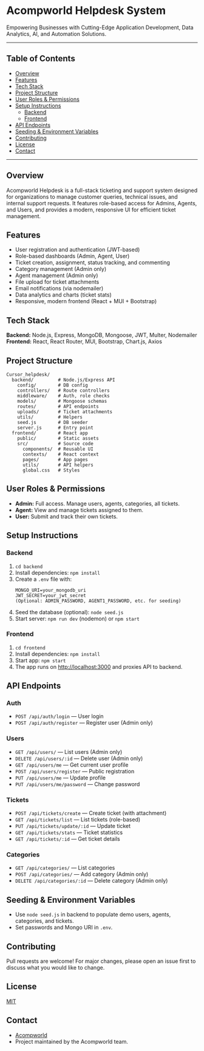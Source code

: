 # Acompworld Helpdesk System

Empowering Businesses with Cutting-Edge Application Development, Data Analytics, AI, and Automation Solutions.

---

## Table of Contents
- [Overview](#overview)
- [Features](#features)
- [Tech Stack](#tech-stack)
- [Project Structure](#project-structure)
- [User Roles & Permissions](#user-roles--permissions)
- [Setup Instructions](#setup-instructions)
  - [Backend](#backend)
  - [Frontend](#frontend)
- [API Endpoints](#api-endpoints)
- [Seeding & Environment Variables](#seeding--environment-variables)
- [Contributing](#contributing)
- [License](#license)
- [Contact](#contact)

---

## Overview
Acompworld Helpdesk is a full-stack ticketing and support system designed for organizations to manage customer queries, technical issues, and internal support requests. It features role-based access for Admins, Agents, and Users, and provides a modern, responsive UI for efficient ticket management.

## Features
- User registration and authentication (JWT-based)
- Role-based dashboards (Admin, Agent, User)
- Ticket creation, assignment, status tracking, and commenting
- Category management (Admin only)
- Agent management (Admin only)
- File upload for ticket attachments
- Email notifications (via nodemailer)
- Data analytics and charts (ticket stats)
- Responsive, modern frontend (React + MUI + Bootstrap)

## Tech Stack
**Backend:** Node.js, Express, MongoDB, Mongoose, JWT, Multer, Nodemailer  
**Frontend:** React, React Router, MUI, Bootstrap, Chart.js, Axios

## Project Structure
```
Cursor_helpdesk/
  backend/         # Node.js/Express API
    config/        # DB config
    controllers/   # Route controllers
    middleware/    # Auth, role checks
    models/        # Mongoose schemas
    routes/        # API endpoints
    uploads/       # Ticket attachments
    utils/         # Helpers
    seed.js        # DB seeder
    server.js      # Entry point
  frontend/        # React app
    public/        # Static assets
    src/           # Source code
      components/  # Reusable UI
      contexts/    # React context
      pages/       # App pages
      utils/       # API helpers
      global.css   # Styles
```

## User Roles & Permissions
- **Admin:** Full access. Manage users, agents, categories, all tickets.
- **Agent:** View and manage tickets assigned to them.
- **User:** Submit and track their own tickets.

## Setup Instructions
### Backend
1. `cd backend`
2. Install dependencies: `npm install`
3. Create a `.env` file with:
   ```
   MONGO_URI=your_mongodb_uri
   JWT_SECRET=your_jwt_secret
   (Optional: ADMIN_PASSWORD, AGENT1_PASSWORD, etc. for seeding)
   ```
4. Seed the database (optional): `node seed.js`
5. Start server: `npm run dev` (nodemon) or `npm start`

### Frontend
1. `cd frontend`
2. Install dependencies: `npm install`
3. Start app: `npm start`
4. The app runs on [http://localhost:3000](http://localhost:3000) and proxies API to backend.

## API Endpoints
### Auth
- `POST /api/auth/login` — User login
- `POST /api/auth/register` — Register user (Admin only)

### Users
- `GET /api/users/` — List users (Admin only)
- `DELETE /api/users/:id` — Delete user (Admin only)
- `GET /api/users/me` — Get current user profile
- `POST /api/users/register` — Public registration
- `PUT /api/users/me` — Update profile
- `PUT /api/users/me/password` — Change password

### Tickets
- `POST /api/tickets/create` — Create ticket (with attachment)
- `GET /api/tickets/list` — List tickets (role-based)
- `PUT /api/tickets/update/:id` — Update ticket
- `GET /api/tickets/stats` — Ticket statistics
- `GET /api/tickets/:id` — Get ticket details

### Categories
- `GET /api/categories/` — List categories
- `POST /api/categories/` — Add category (Admin only)
- `DELETE /api/categories/:id` — Delete category (Admin only)

## Seeding & Environment Variables
- Use `node seed.js` in backend to populate demo users, agents, categories, and tickets.
- Set passwords and Mongo URI in `.env`.

## Contributing
Pull requests are welcome! For major changes, please open an issue first to discuss what you would like to change.

## License
[MIT](LICENSE)

## Contact
- [Acompworld](https://www.acompworld.com)
- Project maintained by the Acompworld team.
